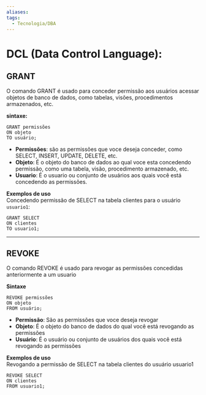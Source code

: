 ```yaml
---
aliases: 
tags:
  - Tecnologia/DBA
---
```

# DCL (Data Control Language):

## **GRANT**

O comando GRANT é usado para conceder permissão aos usuários acessar objetos de banco de dados, como tabelas, visões, procedimentos armazenados, etc.

**sintaxe:**

```
GRANT permissões
ON objeto
TO usuário;
```

- **Permissões**: são as permissões que voce deseja conceder, como SELECT, INSERT, UPDATE, DELETE, etc.
- **Objeto**: É o objeto do banco de dados ao qual voce esta concedendo permissão, como uma tabela, visão, procedimento armazenado, etc.
- **Usuario**: É o usuario ou conjunto de usuários aos quais você está concedendo as permissões.

**Exemplos de uso**  
Concedendo permissão de SELECT na tabela clientes para o usuário `usuario1`:

```
GRANT SELECT
ON clientes
TO usuario1;
```

---

## **REVOKE**

O comando REVOKE é usado para revogar as permissões concedidas anteriormente a um usuario

**Sintaxe**

```
REVOKE permissões
ON objeto
FROM usuário;
```

- **Permissão**: São as permissões que voce deseja revogar
- **Objeto**: É o objeto do banco de dados do qual você está revogando as permissões
- **Usuário**: É o usuário ou conjunto de usuários dos quais você está revogando as permissões

**Exemplos de uso**  
Revogando a permissão de SELECT na tabela clientes do usuário usuario1

```
REVOKE SELECT
ON clientes
FROM usuario1;
```